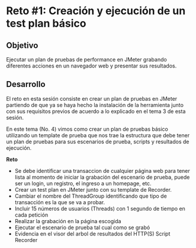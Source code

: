 # Reto #1: Creación y ejecución de un test plan básico

## Objetivo

Ejecutar un plan de pruebas de performance en JMeter grabando diferentes acciones en un navegador web y presentar sus resultados.

## Desarrollo

El reto en esta sesión consiste en crear un plan de pruebas en JMeter partiendo de que ya se haya hecho la instalación de la herramienta junto con sus requisitos previos de acuerdo a lo explicado en el tema 3 de esta sesión. 

En este tema (No. 4) vimos como crear un plan de pruebas básico utilizando un template de prueba que nos trae la estructura que debe tener un plan de pruebas para sus escenarios de prueba, scripts y resultados de ejecución.

**Reto**

- Se debe identificar una transaccion de cualquier página web para tener lista al momento de iniciar la grabación del escenario de prueba, puede ser un login, un registro, el ingreso a un homepage, etc.
- Crear un test plan en JMeter junto con su template de Recorder.
- Cambiar el nombre del ThreadGroup identificando que tipo de transacción es la que se va a probar. 
- Incluir 15 números de usuarios (Threads) con 1 segundo de tiempo en cada petición
- Realizar la grabación en la página escogida
- Ejecutar el escenario de prueba tal cual como se grabó
- Evidencia en el visor del arbol de resultados del HTTP(S) Script Recorder
